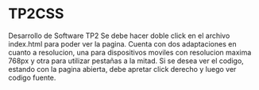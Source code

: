 # TP2CSS
Desarrollo de Software TP2
Se debe hacer doble click en el archivo index.html para poder ver la pagina. Cuenta con dos adaptaciones en cuanto a resolucion, una para dispositivos moviles con resolucion maxima 768px y otra para utilizar pestañas a la mitad. Si se desea ver el codigo, estando con la pagina abierta, debe apretar click derecho y luego ver codigo fuente.
